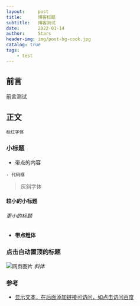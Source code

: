 ```yaml
---
layout:     post
title:      博客标题
subtitle:   博客测试
date:       2022-01-14
author:     Stars
header-img: img/post-bg-cook.jpg
catalog: true
tags:
    - test
---
```


## 前言

前言测试



## 正文

`标红字体`

### 小标题

- 带点的内容

```	objc
- 代码框
```

> 灰斜字体

#### 较小的小标题
###### 更小的标题
- **带点粗体**
### 点击自动置顶的标题

![网页图片](https://ww3.sinaimg.cn/large/006y8lVagw1fbgye3re5xj30je0iomz8.jpg)
*斜体*

### 参考
- [显示文本，在后面添加链接可访问，如点击访问百度
](https://www.baidu.com)
